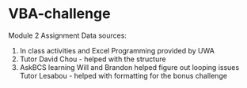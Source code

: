 # VBA-challenge
Module 2 Assignment
Data sources:
1. In class activities and Excel Programming provided by UWA
2. Tutor David Chou - helped with the structure
3. AskBCS learning Will and Brandon helped figure out looping issues
Tutor Lesabou - helped with formatting for the bonus challenge
